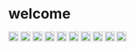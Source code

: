 <h1 align="left">welcome</h1>

<p align="left">
<div align-items="center">
    <a href='#'><img src='https://img.shields.io/badge/Ethereum-000000?style=for-the-badge&logo=Ethereum&logoColor=white' height="20"></img></a>
    <a href='#'><img src='https://img.shields.io/badge/Solidity-000000?style=for-the-badge&logo=solidity&logoColor=white' height="20"></img></a>
    <a href='#'><img src='https://img.shields.io/badge/JavaScript-000000?style=for-the-badge&logo=javascript&logoColor=white' height="20"></img></a>
    <a href='#'><img src='https://img.shields.io/badge/TypeScript-000000?style=for-the-badge&logo=typescript&logoColor=white' height="20"></img></a>
    <a href='#'><img src='https://img.shields.io/badge/Node%20js-000000?style=for-the-badge&logo=nodedotjs&logoColor=white' height="20"></img></a>
    <a href='#'><img src='https://img.shields.io/badge/React-000000?style=for-the-badge&logo=react&logoColor=white' height="20"></img></a>
    <a href='#'><img src='https://img.shields.io/badge/Sass-000000?style=for-the-badge&logo=sass&logoColor=white' height="20"></img></a>
    <a href='#'><img src='https://img.shields.io/badge/C%2B%2B-000000?style=for-the-badge&logo=c%2B%2B&logoColor=white' height="20"></img></a>
    <a href='#'><img src='https://img.shields.io/badge/Python-000000?style=for-the-badge&logo=python&logoColor=white' height="20"></img></a>
    <a href='#'><img src='https://img.shields.io/badge/Qt-000000?style=for-the-badge&logo=qt&logoColor=white' height="20"></img></a>
</div>
</p>
